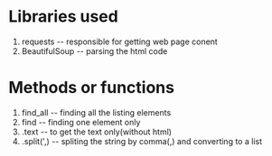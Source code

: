 # Libraries used
1. requests -- responsible for getting web page conent
2. BeautifulSoup -- parsing the html code

# Methods or functions
1. find_all -- finding all the listing elements
2. find -- finding one element only
3. .text -- to get the text only(without html)
4. .split(',) -- spliting the string by comma(,) and converting to a list
